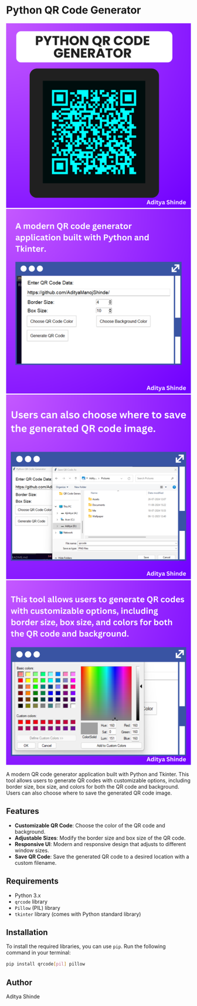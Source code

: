 # Python QR Code Generator
![QR Code 1](images/post/1.png) 
![QR Code 2](images/post/2.png)
![QR Code 3 ](images/post/4.png) 
![QR Code 4](images/post/3.png)



A modern QR code generator application built with Python and Tkinter. This tool allows users to generate QR codes with customizable options, including border size, box size, and colors for both the QR code and background. Users can also choose where to save the generated QR code image.

## Features

- **Customizable QR Code**: Choose the color of the QR code and background.
- **Adjustable Sizes**: Modify the border size and box size of the QR code.
- **Responsive UI**: Modern and responsive design that adjusts to different window sizes.
- **Save QR Code**: Save the generated QR code to a desired location with a custom filename.

## Requirements

- Python 3.x
- `qrcode` library
- `Pillow` (PIL) library
- `tkinter` library (comes with Python standard library)

## Installation

To install the required libraries, you can use `pip`. Run the following command in your terminal:

```bash
pip install qrcode[pil] pillow

```
## Author 
Aditya Shinde 

